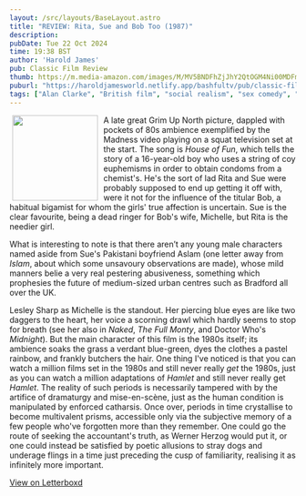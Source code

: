 ```yaml
---
layout: /src/layouts/BaseLayout.astro
title: "REVIEW: Rita, Sue and Bob Too (1987)"
description: 
pubDate: Tue 22 Oct 2024
time: 19:38 BST
author: 'Harold James'
pub: Classic Film Review
thumb: https://m.media-amazon.com/images/M/MV5BNDFhZjJhY2QtOGM4Ni00MDFmLTg0NWEtMDc1ZWI2YzkzNzRhXkEyXkFqcGc@._V1_.jpg
puburl: "https://haroldjamesworld.netlify.app/bashfultv/pub/classic-film-review"
tags: ["Alan Clarke", "British film", "social realism", "sex comedy", "comedy", "drama"]
---
```

<img src="https://m.media-amazon.com/images/M/MV5BNDFhZjJhY2QtOGM4Ni00MDFmLTg0NWEtMDc1ZWI2YzkzNzRhXkEyXkFqcGc@._V1_.jpg" style="width:150px;height:auto;float:left;padding-right:10px;padding-left:5px;">

A late great Grim Up North picture, dappled with pockets of 80s ambience exemplified by the Madness video playing on a squat television set at the start. The song is <i>House of Fun</i>, which tells the story of a 16-year-old boy who uses a string of coy euphemisms in order to obtain condoms from a chemist's. He's the sort of lad Rita and Sue were probably supposed to end up getting it off with, were it not for the influence of the titular Bob, a habitual bigamist for whom the girls' true affection is uncertain. Sue is the clear favourite, being a dead ringer for Bob's wife, Michelle, but Rita is the needier girl. 

What is interesting to note is that there aren’t any young male characters named aside from Sue's Pakistani boyfriend Aslam (one letter away from <i>Islam</i>, about which some unsavoury observations are made), whose mild manners belie a very real pestering abusiveness, something which prophesies the future of medium-sized urban centres such as Bradford all over the UK. 

Lesley Sharp as Michelle is the standout. Her piercing blue eyes are like two daggers to the heart, her voice a scorning drawl which hardly seems to stop for breath (see her also in <i>Naked</i>, <i>The Full Monty</i>, and Doctor Who's <i>Midnight</i>). But the main character of this film is the 1980s itself; its ambience soaks the grass a verdant blue-green, dyes the clothes a pastel rainbow, and frankly butchers the hair. One thing I've noticed is that you can watch a million films set in the 1980s and still never really <i>get</i> the 1980s, just as you can watch a million adaptations of <i>Hamlet</i> and still never really get <i>Hamlet</i>. The reality of such periods is necessarily tampered with by the artifice of dramaturgy and mise-en-scène, just as the human condition is manipulated by enforced catharsis. Once over, periods in time crystallise to become multivalent prisms, accessible only via the subjective memory of a few people who've forgotten more than they remember. One could go the route of seeking the accountant's truth, as Werner Herzog would put it, or one could instead be satisfied by poetic allusions to stray dogs and underage flings in a time just preceding the cusp of familiarity, realising it as infinitely more important.

<a href="https://letterboxd.com/for_you_bruce/film/rita-sue-and-bob-too/" target="_blank" rel="noopener noreferrer">View on Letterboxd</a>